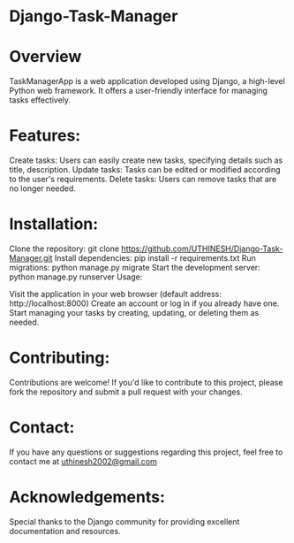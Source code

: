 # Django-Task-Manager #

# Overview #
TaskManagerApp is a web application developed using Django, a high-level Python web framework. It offers a user-friendly interface for managing tasks effectively.

# Features:

Create tasks: Users can easily create new tasks, specifying details such as title, description.
Update tasks: Tasks can be edited or modified according to the user's requirements.
Delete tasks: Users can remove tasks that are no longer needed.

# Installation:

Clone the repository: git clone https://github.com/UTHINESH/Django-Task-Manager.git
Install dependencies: pip install -r requirements.txt
Run migrations: python manage.py migrate
Start the development server: python manage.py runserver
Usage:

Visit the application in your web browser (default address: http://localhost:8000)
Create an account or log in if you already have one.
Start managing your tasks by creating, updating, or deleting them as needed.

# Contributing:
Contributions are welcome! If you'd like to contribute to this project, please fork the repository and submit a pull request with your changes.

# Contact:
If you have any questions or suggestions regarding this project, feel free to contact me at uthinesh2002@gmail.com 

# Acknowledgements:
Special thanks to the Django community for providing excellent documentation and resources.


